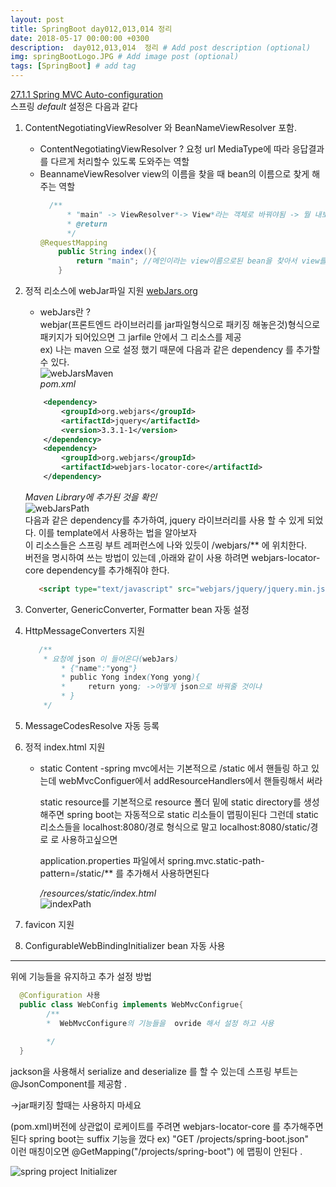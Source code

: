 ```yaml
---
layout: post
title: SpringBoot day012,013,014 정리
date: 2018-05-17 00:00:00 +0300
description:  day012,013,014  정리 # Add post description (optional)
img: springBootLogo.JPG # Add image post (optional)
tags: [SpringBoot] # add tag
---
```


[27.1.1 Spring MVC Auto-configuration](https://docs.spring.io/spring-boot/docs/current-SNAPSHOT/reference/htmlsingle/#boot-features-spring-mvc-auto-configuration)   
스프링 *default* 설정은 다음과 같다 
 1. ContentNegotiatingViewResolver 와  BeanNameViewResolver 포함.  
    - ContentNegotiatingViewResolver ?  요청 url MediaType에 따라 응답결과를 다르게 처리할수 있도록 도와주는 역할
    - BeannameViewResolver view의 이름을 찾을 때 bean의 이름으로 찾게 해주는 역할 
       ```java  
         /**
             * "main" -> ViewResolver*-> View*라는 객체로 바꿔야됨 -> 뭘 내보낼꺼냐 -> ContentNegotiatingViewResolver ->  View
             * @return
             */
       @RequestMapping
           public String index(){
               return "main"; //메인이라는 view이름으로된 bean을 찾아서 view를 Bean이 제공하는 컨텐츠로 제공 
           }  
       ```
 2. 정적 리소스에 webJar파일 지원 
    [webJars.org](https://www.webjars.org/)  
    - webJars란 ?   
webjar(프론트엔드 라이브러리를 jar파일형식으로 패키징 해놓은것)형식으로 패키지가 되어있으면 그 jarfile 안에서 그 리소스를 제공  
   ex) 나는 maven 으로 설정 했기 때문에 다음과 같은 dependency 를 추가할 수 있다.  
    ![webJarsMaven]({{site.baseurl}}/assets/img/day012/webJars.JPG)   
    *pom.xml*
    ```xml  
        <dependency>
            <groupId>org.webjars</groupId>
            <artifactId>jquery</artifactId>
            <version>3.3.1-1</version>
        </dependency>
        <dependency>
            <groupId>org.webjars</groupId>
            <artifactId>webjars-locator-core</artifactId>
        </dependency>
    ```
    *Maven Library에 추가된 것을 확인*   
    ![webJarsPath]({{site.baseurl}}/assets/img/day012/webJarsPath.JPG)   
    다음과 같은 dependency를 추가하여, jquery 라이브러리를 사용 할 수 있게 되었다. 이를 template에서 사용하는 법을 알아보자  
    이 리소스들은 스프링 부트 레퍼런스에 나와 있듯이 /webjars/** 에 위치한다.   
    버전을 명시하여 쓰는 방법이 있는데 ,아래와 같이 사용 하려면 webjars-locator-core dependency를 추가해줘야 한다.
     
    ```html 
       <script type="text/javascript" src="webjars/jquery/jquery.min.js"/>
    ```
 3. Converter, GenericConverter, Formatter bean 자동 설정
 4. HttpMessageConverters 지원
     ```java
        /**
         * 요청에 json 이 들어온다(webJars)
             * {"name":"yong"}
             * public Yong index(Yong yong){
             *     return yong; ->어떻게 json으로 바꿔줄 것이냐
             * }
         */
     ```
 5. MessageCodesResolve 자동 등록
 6. 정적 index.html 지원
    - static Content
      -spring mvc에서는 기본적으로 /static 에서 핸들링 하고 있는데
      webMvcConfiguer에서 addResourceHandlers에서 핸들링해서 써라
      
      static resource를 기본적으로 resource 폴더 밑에 static directory를 생성해주면 
      spring boot는 자동적으로 static 리소들이 맵핑이된다
      그런데 static 리소스들을 localhost:8080/경로 형식으로 말고 localhost:8080/static/경로 로 사용하고싶으면
       
      application.properties 파일에서 spring.mvc.static-path-pattern=/static/** 를 추가해서 사용하면된다   
      
      */resources/static/index.html*  
       ![indexPath]({{site.baseurl}}/assets/img/day012/indexP.JPG)   
 7. favicon 지원
 8. ConfigurableWebBindingInitializer bean 자동 사용
 
 
--------
위에 기능들을 유지하고 추가 설정 방법

```java  
  @Configuration 사용 
  public class WebConfig implements WebMvcConfigrue{
        /**
        *  WebMvcConfigure의 기능들을  ovride 해서 설정 하고 사용 
        
        */ 
  }
```

jackson을 사용해서 serialize and deserialize 를 할 수 있는데
스프링 부트는 @JsonComponent를 제공함
.

->jar패키징 할때는 사용하지 마세요 

(pom.xml)버전에 상관없이 로케이트를 주려면 webjars-locator-core 를 추가해주면된다
spring boot는 suffix 기능을 껐다 ex) "GET /projects/spring-boot.json"   
이런 매칭이오면 @GetMapping("/projects/spring-boot") 에 맵핑이 안된다 .

![spring project Initializer](https://start.spring.io/)